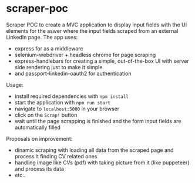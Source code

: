 # scraper-poc

Scraper POC to create a MVC application to display input fields with the UI elements for the aswer where the input fields scraped from an external LinkedIn page. 
The app uses:
- express for as a middleware
- selenium-webdriver + headless chrome for page scraping
- express-handlebars for creating a simple, out-of-the-box UI with server side rendering just to make it simple.
- and passport-linkedin-oauth2 for authentication

Usage:
- install required dependencies with `npm install`
- start the application with `npm run start`
- navigate to `localhost:5000` in your browser
- click on the `Scrap!` button
- wait until the page scrapping is finished and the form input fields are automatically filled

Proposals on improvement:
- dinamic scraping with loading all data from the scraped page and process it finding CV related ones
- handling image like CVs (pdf) with taking picture from it (like puppeteer) and process its data
- etc..
